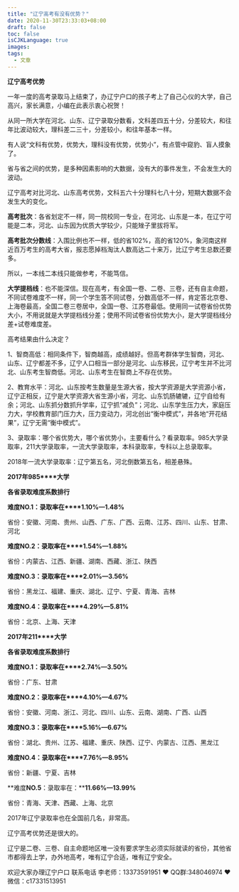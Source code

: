 ```yaml
---
title: "辽宁高考有没有优势？"
date: 2020-11-30T23:33:03+08:00
draft: false
toc: false
isCJKLanguage: true
images:
tags: 
  - 文章
---
```




**辽宁高考优势**

 

一年一度的高考录取马上结束了，办辽宁户口的孩子考上了自己心仪的大学，自己高兴，家长满意，小编在此表示衷心祝贺！

从同一所大学在河北、山东、辽宁录取分数看，文科差四五十分，分差较大，和往年比波动较大，理科差二三十，分差较小，和往年基本一样。

有人说“文科有优势，优势大，理科没有优势，优势小”，有点管中窥豹、盲人摸象了。

省与省之间的优势，是多种因素影响的大数据，没有大的事件发生，不会发生大的波动。

辽宁高考对比河北、山东高考优势，文科五六十分理科七八十分，短期大数据不会发生大的变化。

**高考批次**：各省划定不一样，同一院校同一专业，在河北、山东是一本，在辽宁可能是二本，河北、山东因为优质大学较少，只能矬子里拔将军。

**高考批次分数线**：入围比例也不一样，低的省102%，高的省120%，象河南这样近百万考生的高考大省，报志愿掉档淘汰人数高达二十来万，比辽宁考生总数还要多。

所以，一本线二本线只能做参考，不能笃信。

**大学提档线**：也不能深信。现在高考，有全国一卷、二卷、三卷，还有自主命题，不同试卷难度不一样，同一个学生答不同试卷，分数高低不一样，肯定答北京卷、上海卷最高，全国二卷三卷居中，全国一卷、江苏卷最低。使用同一试卷省份优势大小，不用说就是大学提档线分差；使用不同试卷省份优势大小，是大学提档线分差+试卷难度差。

高考结果由什么决定？

1、智商高低：相同条件下，智商越高，成绩越好。但高考群体学生智商，河北、山东、辽宁都差不多，辽宁人口相当一部分是河北、山东移民，辽宁考生并不比河北、山东考生智商低。河北、山东考生在智商上不存在优势。

2、教育水平：河北、山东按考生数量是生源大省，按大学资源是大学资源小省，辽宁正相反，辽宁是大学资源大省生源小省，河北、山东饥肠辘辘，辽宁自给有余；河北、山东抓分数抓升学率，辽宁抓“减负”；河北、山东学生压力大，家庭压力大，学校教育部门压力大，压力变动力，河北创出“衡中模式”，并各地“开花结果”，辽宁无需“衡中模式”。

3、录取率：哪个省优势大，哪个省优势小，主要看什么？看录取率。985大学录取率，211大学录取率，一流大学录取率，本科录取率，专科以上总录取率。

2018年一流大学录取率：辽宁第五名，河北倒数第五名，相差悬殊。

 

 

 **2017****年****985****大学** 

**各省录取难度系数排行**

 

**难度****NO.1****：录取率在****1.10%—1.48%**

省份：安徽、河南、贵州、山西、广东、广西、云南、江苏、四川、山东、甘肃、河北

 

**难度****NO.2****：录取率在****1.54%—1.88%**

省份：内蒙古、江西、新疆、湖南、西藏、浙江、陕西

 

**难度****NO.3****：录取率在****2.01%—3.56%**

省份：黑龙江、福建、重庆、湖北、辽宁、宁夏、青海、吉林

 

**难度****NO.4****：录取率在****4.29%—5.81%**

省份：北京、上海、天津

 **2017****年****211****大学** 

**各省录取难度系数排行**

 

**难度****NO.1****：录取率在****2.74%—3.50%**

省份：广东、甘肃

 

**难度****NO.2****：录取率在****4.10%—4.67%**

省份：安徽、河南、浙江、河北、四川、山东、云南、湖南、广西、山西

 

**难度****NO.3****：录取率在****5.16%—6.67%**

省份：湖北、贵州、江苏、福建、重庆、陕西、辽宁、内蒙古、江西、黑龙江

 

**难度****NO.4****：录取率在****7.76%—8.95%**

省份：新疆、宁夏、吉林

 

**难度****NO.5****：录取率在：****11.66%—13.99%**

省份：青海、天津、西藏、上海、北京

 

2017年辽宁录取率也在全国前几名，非常高。

辽宁高考优势还是很大的。

辽宁是二卷、三卷、自主命题地区唯一没有要求学生必须实际就读的省份，其他省市都得去上学，办外地高考，唯有辽宁合适，唯有辽宁安全。

欢迎大家办理辽宁户口 联系电话 李老师：13373591951 ❤️ QQ群:348046974 ❤️ 微信：c17331513951 

